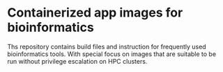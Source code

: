 # Containerized app images for bioinformatics

Ths repository contains build files and instruction for frequently used bioinformatics tools.
With special focus on images that are suitable to be run without privilege escalation on HPC clusters.

